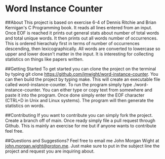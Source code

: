 # Word Instance Counter
##About
This project is based on exercise 6-4 of Dennis Ritchie and Brian Kernigan's C Programming book. It reads all lines entered from an input. Once EOF is reached it prints out general stats about number of total words and total unique words. It then prints out all words number of occurrences. This is ordered hierachaly first in terms of number of occurrences descending, then lexicographically. All words are converted to lowercase so upper and lower doesn't matter in the input. It is interesting for collecting statistics on things like papers written. 

##Getting Started
To get started you can clone the project on the terminal by typing git clone https://github.com/jmwight/word-instance-counter. You can then build the project by typing make. This will create an executable file called word-instance-counter. To run the program simply type ./word-instance-counter. You can either type or copy text from somewhere and paste it into the program. Once done simply enter the EOF character (CTRL+D in Unix and Linux systems). The program will then generate the statistics on words. 

##Contributing
If you want to contribute you can simply fork the project. Create a branch off of main. Once ready simply file a pull request through Github. This is mainly an exercise for me but if anyone wants to contribute feel free. 

##Questions and Suggestions?
Feel free to email me John Morgan Wight at john.morgan.wight@proton.me. Just make sure to put in the subject line the project and request you are inquiring about.

